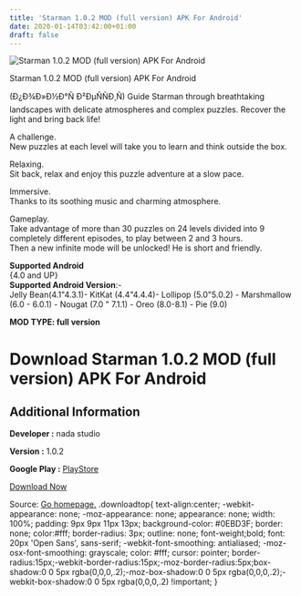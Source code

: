 ```yaml
---
title: 'Starman 1.0.2 MOD (full version) APK For Android'
date: 2020-01-14T03:42:00+01:00
draft: false
---
```


![Starman 1.0.2 MOD (full version) APK For Android](https://i1.wp.com/apkhome.net/wp-content/uploads/2020/01/Starman-1.0.2-MOD-full-version.png "Starman 1.0.2 MOD (full version) APK For Android")

  

Starman 1.0.2 MOD (full version) APK For Android

(Ð¿Ð¾Ð»Ð½Ð°Ñ Ð²ÐµÑÑÐ¸Ñ) Guide Starman through breathtaking landscapes with delicate atmospheres and complex puzzles. Recover the light and bring back life!

A challenge.  
New puzzles at each level will take you to learn and think outside the box.

Relaxing.  
Sit back, relax and enjoy this puzzle adventure at a slow pace.

Immersive.  
Thanks to its soothing music and charming atmosphere.

Gameplay.  
Take advantage of more than 30 puzzles on 24 levels divided into 9 completely different episodes, to play between 2 and 3 hours.  
Then a new infinite mode will be unlocked! He is short and friendly.

**Supported Android**  
{4.0 and UP}  
**Supported Android Version**:-  
Jelly Bean(4.1"4.3.1)- KitKat (4.4"4.4.4)- Lollipop (5.0"5.0.2) - Marshmallow (6.0 - 6.0.1) - Nougat (7.0 " 7.1.1) - Oreo (8.0-8.1) - Pie (9.0)

**MOD TYPE: full version**

Download Starman 1.0.2 MOD (full version) APK For Android
=========================================================

Additional Information
----------------------

**Developer :** nada studio

**Version :** 1.0.2

**Google Play :** [PlayStore](https://play.google.com/store/apps/details?id=games.nadastudio.android.starman)

  

[Download Now](https://store4app.co/post/starman-1-0-2-mod-full-version-apk-for-android_1578935742)

  
Source: [Go homepage.](https://store4app.co/post/starman-1-0-2-mod-full-version-apk-for-android_1578935742) .downloadtop{ text-align:center; -webkit-appearance: none; -moz-appearance: none; appearance: none; width: 100%; padding: 9px 9px 11px 13px; background-color: #0EBD3F; border: none; color:#fff; border-radius: 3px; outline: none; font-weight;bold; font: 20px 'Open Sans', sans-serif; -webkit-font-smoothing: antialiased; -moz-osx-font-smoothing: grayscale; color: #fff; cursor: pointer; border-radius:15px;-webkit-border-radius:15px;-moz-border-radius:5px;box-shadow:0 0 5px rgba(0,0,0,.2);-moz-box-shadow:0 0 5px rgba(0,0,0,.2);-webkit-box-shadow:0 0 5px rgba(0,0,0,.2) !important; }